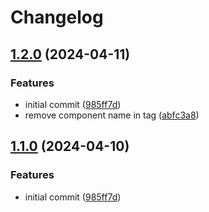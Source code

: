 # Changelog

## [1.2.0](https://github.com/0xdbe/release-node/compare/v1.1.0...v1.2.0) (2024-04-11)


### Features

* initial commit ([985ff7d](https://github.com/0xdbe/release-node/commit/985ff7dff654a529fa78af5b5430bd56e773af60))
* remove component name in tag ([abfc3a8](https://github.com/0xdbe/release-node/commit/abfc3a8dc543742dbe0cbbe31d7626cf7fc5a127))

## [1.1.0](https://github.com/0xdbe/release-node/compare/release-node-v1.0.0...release-node-v1.1.0) (2024-04-10)


### Features

* initial commit ([985ff7d](https://github.com/0xdbe/release-node/commit/985ff7dff654a529fa78af5b5430bd56e773af60))
